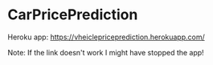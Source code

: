 # CarPricePrediction

Heroku app: https://vheiclepriceprediction.herokuapp.com/

Note: If the link doesn't work I might have stopped the app!
